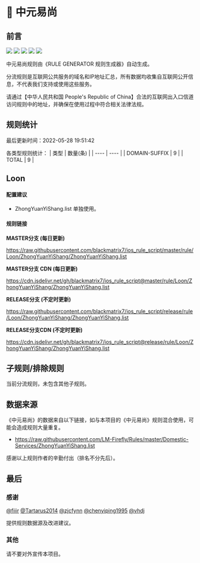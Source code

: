 # 🧸 中元易尚

## 前言

![](https://shields.io/badge/-移除重复规则-ff69b4) ![](https://shields.io/badge/-DOMAIN与DOMAIN--SUFFIX合并-green) ![](https://shields.io/badge/-DOMAIN--SUFFIX间合并-critical) ![](https://shields.io/badge/-DOMAIN--SUFFIX与DOMAIN--KEYWORD合并-blue) ![](https://shields.io/badge/-IP--CIDR(6)合并-blueviolet) 

中元易尚规则由《RULE GENERATOR 规则生成器》自动生成。

分流规则是互联网公共服务的域名和IP地址汇总，所有数据均收集自互联网公开信息，不代表我们支持或使用这些服务。

请通过【中华人民共和国 People's Republic of China】合法的互联网出入口信道访问规则中的地址，并确保在使用过程中符合相关法律法规。

## 规则统计

最后更新时间：2022-05-28 19:51:42

各类型规则统计：
| 类型 | 数量(条)  | 
| ---- | ----  |
| DOMAIN-SUFFIX | 9  | 
| TOTAL | 9  | 


## Loon 

#### 配置建议
- ZhongYuanYiShang.list 单独使用。

#### 规则链接
**MASTER分支 (每日更新)**

https://raw.githubusercontent.com/blackmatrix7/ios_rule_script/master/rule/Loon/ZhongYuanYiShang/ZhongYuanYiShang.list

**MASTER分支 CDN (每日更新)**

https://cdn.jsdelivr.net/gh/blackmatrix7/ios_rule_script@master/rule/Loon/ZhongYuanYiShang/ZhongYuanYiShang.list

**RELEASE分支 (不定时更新)**

https://raw.githubusercontent.com/blackmatrix7/ios_rule_script/release/rule/Loon/ZhongYuanYiShang/ZhongYuanYiShang.list

**RELEASE分支CDN (不定时更新)**

https://cdn.jsdelivr.net/gh/blackmatrix7/ios_rule_script@release/rule/Loon/ZhongYuanYiShang/ZhongYuanYiShang.list

## 子规则/排除规则


当前分流规则，未包含其他子规则。

## 数据来源

《中元易尚》的数据来自以下链接，如与本项目的《中元易尚》规则混合使用，可能会造成规则大量重复。

- https://raw.githubusercontent.com/LM-Firefly/Rules/master/Domestic-Services/ZhongYuanYiShang.list


感谢以上规则作者的辛勤付出（排名不分先后）。

## 最后

### 感谢

[@fiiir](https://github.com/fiiir) [@Tartarus2014](https://github.com/Tartarus2014) [@zjcfynn](https://github.com/zjcfynn) [@chenyiping1995](https://github.com/chenyiping1995) [@vhdj](https://github.com/vhdj)

提供规则数据源及改进建议。

### 其他

请不要对外宣传本项目。